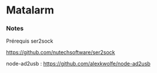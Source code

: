 # Matalarm


###  Notes

Prérequis ser2sock

https://github.com/nutechsoftware/ser2sock


node-ad2usb : https://github.com/alexkwolfe/node-ad2usb


